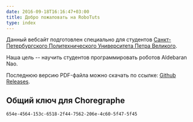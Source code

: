 ```yaml
---
date: 2016-09-18T16:16:47+03:00
title: Добро пожаловать на RoboTuts
type: index
---
```

Данный вебсайт подготовлен специально для студентов [Санкт-Петербургского Политехнического Университета Петра Великого](http://www.spbstu.ru/).

Наша цель -- научить студентов программировать роботов Aldebaran Nao.

Последнюю версию PDF-файла можно скачать по ссылке: [Github Releases](https://github.com/robotuts/nao-tutorials-book/releases/latest/).

## Общий ключ для Choregraphe

    654e-4564-153c-6518-2f44-7562-206e-4c60-5f47-5f45
